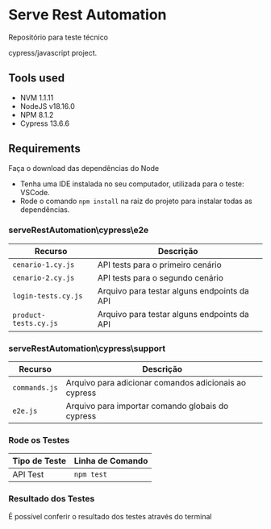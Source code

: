 # Serve Rest Automation
Repositório para teste técnico

cypress/javascript project.

## Tools used

* NVM 1.1.11
* NodeJS v18.16.0
* NPM 8.1.2
* Cypress 13.6.6

## Requirements

Faça o download das dependências do Node

* Tenha uma IDE instalada no seu computador, utilizada para o teste: VSCode.
* Rode o comando `npm install` na raiz do projeto para instalar todas as dependências.

### serveRestAutomation\cypress\e2e

|  Recurso                       |  Descrição                                               |
|-----------------------------|--------------------------------------------------|
| `cenario-1.cy.js`           | API tests para o primeiro cenário                |
| `cenario-2.cy.js`           | API tests para o segundo cenário                 |
| `login-tests.cy.js`         | Arquivo para testar alguns endpoints da API      |
| `product-tests.cy.js`       | Arquivo para testar alguns endpoints da API      |

### serveRestAutomation\cypress\support

|  Recurso                       |  Descrição                                               |
|--------------------------------|----------------------------------------------------------|
| `commands.js`                  | Arquivo para adicionar comandos adicionais ao cypress    |
| `e2e.js`                       | Arquivo para importar comando globais do cypress         |

### Rode os Testes

| Tipo de Teste     | Linha de Comando                                          |
|-------------------|-----------------------------------------------------------|
| API Test          | `npm test`                                                |


### Resultado dos Testes

É possível conferir o resultado dos testes através do terminal

